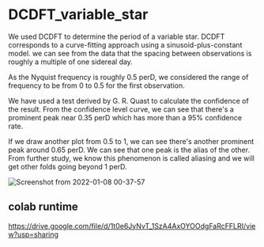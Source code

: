 # DCDFT_variable_star
We used DCDFT to determine the period of a variable star. DCDFT corresponds to a curve-fitting approach using a sinusoid-plus-constant model. we can see from the data that the spacing between observations is roughly a multiple of one sidereal day.

As the Nyquist frequency is roughly 0.5 perD, we considered the range of frequency to be from 0 to 0.5 for the first observation.

We have used a test derived by G. R. Quast to calculate the confidence of the result. From the confidence level curve, we can see that there's a prominent peak near 0.35 perD which has more than a 95% confidence rate.

If we draw another plot from 0.5 to 1, we can see there's another prominent peak around 0.65 perD. We can see that one peak is the alias of the other. From further study, we know this phenomenon is called aliasing and we will get other folds going beyond 1 perD.


![Screenshot from 2022-01-08 00-37-57](https://user-images.githubusercontent.com/76589056/148593050-92dd1709-1aa3-4c85-9eee-f95658845236.png)
## colab runtime 
https://drive.google.com/file/d/1t0e6JyNvT_1SzA4AxOYOOdgFaRcFFLRI/view?usp=sharing
